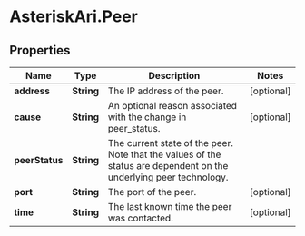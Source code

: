 # AsteriskAri.Peer

## Properties
Name | Type | Description | Notes
------------ | ------------- | ------------- | -------------
**address** | **String** | The IP address of the peer. | [optional] 
**cause** | **String** | An optional reason associated with the change in peer_status. | [optional] 
**peerStatus** | **String** | The current state of the peer. Note that the values of the status are dependent on the underlying peer technology. | 
**port** | **String** | The port of the peer. | [optional] 
**time** | **String** | The last known time the peer was contacted. | [optional] 
